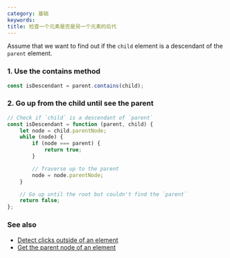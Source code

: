 ```yaml
---
category: 基础
keywords:
title: 检查一个元素是否是另一个元素的后代
---
```


Assume that we want to find out if the `child` element is a descendant of the `parent` element.

### 1. Use the contains method

```js
const isDescendant = parent.contains(child);
```

### 2. Go up from the child until see the parent

```js
// Check if `child` is a descendant of `parent`
const isDescendant = function (parent, child) {
    let node = child.parentNode;
    while (node) {
        if (node === parent) {
            return true;
        }

        // Traverse up to the parent
        node = node.parentNode;
    }

    // Go up until the root but couldn't find the `parent`
    return false;
};
```

### See also

-   [Detect clicks outside of an element](/detect-clicks-outside-of-an-element)
-   [Get the parent node of an element](/get-the-parent-node-of-an-element)
